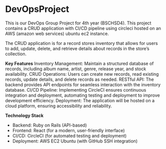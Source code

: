 # DevOpsProject

This is our DevOps Group Project for 4th year (BSCHSD4). This project contains a CRUD application with CI/CD pipeline using circleci hosted on an AWS (amazon web services) ubuntu ec2 instance.

The CRUD application is for a record stores inventory that allows for users to add, update, delete, and retrieve details about records in the store’s collection.

**Key Features**
Inventory Management: Maintain a structured database of records, including album name, artist, genre, release year, and stock availability.
CRUD Operations: Users can create new records, read existing records, update details, and delete records as needed.
RESTful API: The backend provides API endpoints for seamless interaction with the inventory database.
CI/CD Pipeline: Implementing CircleCI ensures continuous integration and deployment, automating testing and deployment to improve development efficiency.
Deployment: The application will be hosted on a cloud platform, ensuring accessibility and reliability.

**Technology Stack**
- Backend: Ruby on Rails (API-based)
- Frontend: React (for a modern, user-friendly interface)
- CI/CD: CircleCI (for automated testing and deployment)
- Deployment: AWS EC2 Ubuntu (with GitHub SSH integration)
